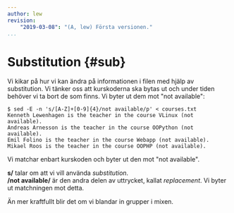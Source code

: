 ```yaml
---
author: lew
revision:
    "2019-03-08": "(A, lew) Första versionen."
...
```

Substitution {#sub}
=======================

Vi kikar på hur vi kan ändra på informationen i filen med hjälp av substitution. Vi tänker oss att kurskoderna ska bytas ut och under tiden behöver vi ta bort de som finns. Vi byter ut dem mot "not available":

```
$ sed -E -n 's/[A-Z]+[0-9]{4}/not available/p' < courses.txt
Kenneth Lewenhagen is the teacher in the course VLinux (not available).
Andreas Arnesson is the teacher in the course OOPython (not available).
Emil Folino is the teacher in the course Webapp (not available).
Mikael Roos is the teacher in the course OOPHP (not available).
```

Vi matchar enbart kurskoden och byter ut den mot "not available".

**s/** talar om att vi vill använda *substitution*.  
**/not available/** är den andra delen av uttrycket, kallat *replacement*. Vi byter ut matchningen mot detta.


Än mer kraftfullt blir det om vi blandar in grupper i mixen.
